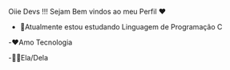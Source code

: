 Oiie Devs !!! Sejam Bem vindos ao meu Perfil ❤️

- 📘Atualmente estou estudando Linguagem de Programação C

-❤️Amo Tecnologia

-👩🏻Ela/Dela
